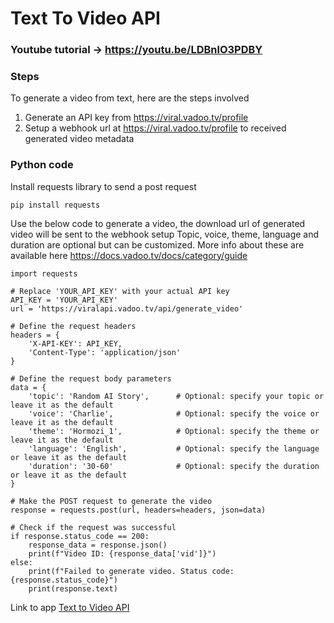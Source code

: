 # Text To Video API

### Youtube tutorial -> https://youtu.be/LDBnlO3PDBY

### Steps

To generate a video from text, here are the steps involved

1. Generate an API key from https://viral.vadoo.tv/profile
2. Setup a webhook url at https://viral.vadoo.tv/profile to received generated video metadata

### Python code

Install requests library to send a post request

```pip install requests```

Use the below code to generate a video, the download url of generated video will be sent to the webhook setup
Topic, voice, theme, language and duration are optional but can be customized. More info about these are available here https://docs.vadoo.tv/docs/category/guide

```
import requests

# Replace 'YOUR_API_KEY' with your actual API key
API_KEY = 'YOUR_API_KEY'
url = 'https://viralapi.vadoo.tv/api/generate_video'

# Define the request headers
headers = {
    'X-API-KEY': API_KEY,
    'Content-Type': 'application/json'
}

# Define the request body parameters
data = {
    'topic': 'Random AI Story',      # Optional: specify your topic or leave it as the default
    'voice': 'Charlie',              # Optional: specify the voice or leave it as the default
    'theme': 'Hormozi_1',            # Optional: specify the theme or leave it as the default
    'language': 'English',           # Optional: specify the language or leave it as the default
    'duration': '30-60'              # Optional: specify the duration or leave it as the default
}

# Make the POST request to generate the video
response = requests.post(url, headers=headers, json=data)

# Check if the request was successful
if response.status_code == 200:
    response_data = response.json()
    print(f"Video ID: {response_data['vid']}")
else:
    print(f"Failed to generate video. Status code: {response.status_code}")
    print(response.text)
```

Link to app [Text to Video API](https://www.vadoo.tv/text-to-video-api)
